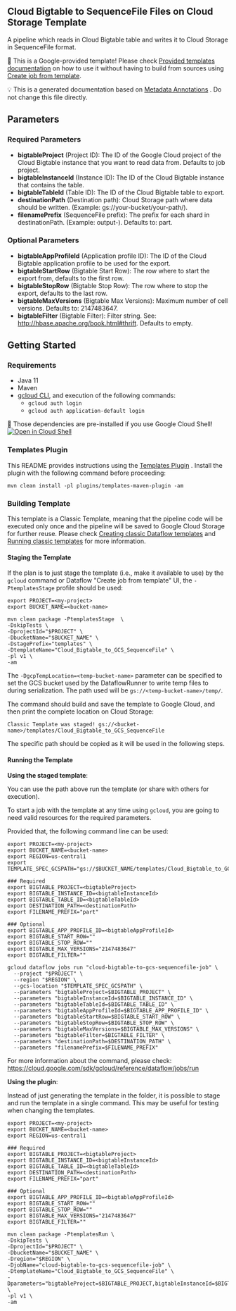Cloud Bigtable to SequenceFile Files on Cloud Storage Template
---
A pipeline which reads in Cloud Bigtable table and writes it to Cloud Storage in SequenceFile format.

:memo: This is a Google-provided template! Please
check [Provided templates documentation](https://cloud.google.com/dataflow/docs/guides/templates/provided/bigtable-to-sequencefile)
on how to use it without having to build from sources using [Create job from template](https://console.cloud.google.com/dataflow/createjob?template=Cloud_Bigtable_to_GCS_SequenceFile).


:bulb: This is a generated documentation based
on [Metadata Annotations](https://github.com/GoogleCloudPlatform/DataflowTemplates#metadata-annotations)
. Do not change this file directly.

## Parameters

### Required Parameters

* **bigtableProject** (Project ID): The ID of the Google Cloud project of the Cloud Bigtable instance that you want to read data from. Defaults to job project.
* **bigtableInstanceId** (Instance ID): The ID of the Cloud Bigtable instance that contains the table.
* **bigtableTableId** (Table ID): The ID of the Cloud Bigtable table to export.
* **destinationPath** (Destination path): Cloud Storage path where data should be written. (Example: gs://your-bucket/your-path/).
* **filenamePrefix** (SequenceFile prefix): The prefix for each shard in destinationPath. (Example: output-). Defaults to: part.

### Optional Parameters

* **bigtableAppProfileId** (Application profile ID): The ID of the Cloud Bigtable application profile to be used for the export.
* **bigtableStartRow** (Bigtable Start Row): The row where to start the export from, defaults to the first row.
* **bigtableStopRow** (Bigtable Stop Row): The row where to stop the export, defaults to the last row.
* **bigtableMaxVersions** (Bigtable Max Versions): Maximum number of cell versions. Defaults to: 2147483647.
* **bigtableFilter** (Bigtable Filter): Filter string. See: http://hbase.apache.org/book.html#thrift. Defaults to empty.



## Getting Started

### Requirements

* Java 11
* Maven
* [gcloud CLI](https://cloud.google.com/sdk/gcloud), and execution of the
  following commands:
  * `gcloud auth login`
  * `gcloud auth application-default login`

:star2: Those dependencies are pre-installed if you use Google Cloud Shell!
[![Open in Cloud Shell](http://gstatic.com/cloudssh/images/open-btn.svg)](https://console.cloud.google.com/cloudshell/editor?cloudshell_git_repo=https%3A%2F%2Fgithub.com%2FGoogleCloudPlatform%2FDataflowTemplates.git&cloudshell_open_in_editor=/v1/src/main/java/com/google/cloud/bigtable/beam/sequencefiles/ExportJob.java)

### Templates Plugin

This README provides instructions using
the [Templates Plugin](https://github.com/GoogleCloudPlatform/DataflowTemplates#templates-plugin)
. Install the plugin with the following command before proceeding:

```shell
mvn clean install -pl plugins/templates-maven-plugin -am
```

### Building Template

This template is a Classic Template, meaning that the pipeline code will be
executed only once and the pipeline will be saved to Google Cloud Storage for
further reuse. Please check [Creating classic Dataflow templates](https://cloud.google.com/dataflow/docs/guides/templates/creating-templates)
and [Running classic templates](https://cloud.google.com/dataflow/docs/guides/templates/running-templates)
for more information.

#### Staging the Template

If the plan is to just stage the template (i.e., make it available to use) by
the `gcloud` command or Dataflow "Create job from template" UI,
the `-PtemplatesStage` profile should be used:

```shell
export PROJECT=<my-project>
export BUCKET_NAME=<bucket-name>

mvn clean package -PtemplatesStage  \
-DskipTests \
-DprojectId="$PROJECT" \
-DbucketName="$BUCKET_NAME" \
-DstagePrefix="templates" \
-DtemplateName="Cloud_Bigtable_to_GCS_SequenceFile" \
-pl v1 \
-am
```

The `-DgcpTempLocation=<temp-bucket-name>` parameter can be specified to set the GCS bucket used by the DataflowRunner to write
temp files to during serialization. The path used will be `gs://<temp-bucket-name>/temp/`.

The command should build and save the template to Google Cloud, and then print
the complete location on Cloud Storage:

```
Classic Template was staged! gs://<bucket-name>/templates/Cloud_Bigtable_to_GCS_SequenceFile
```

The specific path should be copied as it will be used in the following steps.

#### Running the Template

**Using the staged template**:

You can use the path above run the template (or share with others for execution).

To start a job with the template at any time using `gcloud`, you are going to
need valid resources for the required parameters.

Provided that, the following command line can be used:

```shell
export PROJECT=<my-project>
export BUCKET_NAME=<bucket-name>
export REGION=us-central1
export TEMPLATE_SPEC_GCSPATH="gs://$BUCKET_NAME/templates/Cloud_Bigtable_to_GCS_SequenceFile"

### Required
export BIGTABLE_PROJECT=<bigtableProject>
export BIGTABLE_INSTANCE_ID=<bigtableInstanceId>
export BIGTABLE_TABLE_ID=<bigtableTableId>
export DESTINATION_PATH=<destinationPath>
export FILENAME_PREFIX="part"

### Optional
export BIGTABLE_APP_PROFILE_ID=<bigtableAppProfileId>
export BIGTABLE_START_ROW=""
export BIGTABLE_STOP_ROW=""
export BIGTABLE_MAX_VERSIONS="2147483647"
export BIGTABLE_FILTER=""

gcloud dataflow jobs run "cloud-bigtable-to-gcs-sequencefile-job" \
  --project "$PROJECT" \
  --region "$REGION" \
  --gcs-location "$TEMPLATE_SPEC_GCSPATH" \
  --parameters "bigtableProject=$BIGTABLE_PROJECT" \
  --parameters "bigtableInstanceId=$BIGTABLE_INSTANCE_ID" \
  --parameters "bigtableTableId=$BIGTABLE_TABLE_ID" \
  --parameters "bigtableAppProfileId=$BIGTABLE_APP_PROFILE_ID" \
  --parameters "bigtableStartRow=$BIGTABLE_START_ROW" \
  --parameters "bigtableStopRow=$BIGTABLE_STOP_ROW" \
  --parameters "bigtableMaxVersions=$BIGTABLE_MAX_VERSIONS" \
  --parameters "bigtableFilter=$BIGTABLE_FILTER" \
  --parameters "destinationPath=$DESTINATION_PATH" \
  --parameters "filenamePrefix=$FILENAME_PREFIX"
```

For more information about the command, please check:
https://cloud.google.com/sdk/gcloud/reference/dataflow/jobs/run


**Using the plugin**:

Instead of just generating the template in the folder, it is possible to stage
and run the template in a single command. This may be useful for testing when
changing the templates.

```shell
export PROJECT=<my-project>
export BUCKET_NAME=<bucket-name>
export REGION=us-central1

### Required
export BIGTABLE_PROJECT=<bigtableProject>
export BIGTABLE_INSTANCE_ID=<bigtableInstanceId>
export BIGTABLE_TABLE_ID=<bigtableTableId>
export DESTINATION_PATH=<destinationPath>
export FILENAME_PREFIX="part"

### Optional
export BIGTABLE_APP_PROFILE_ID=<bigtableAppProfileId>
export BIGTABLE_START_ROW=""
export BIGTABLE_STOP_ROW=""
export BIGTABLE_MAX_VERSIONS="2147483647"
export BIGTABLE_FILTER=""

mvn clean package -PtemplatesRun \
-DskipTests \
-DprojectId="$PROJECT" \
-DbucketName="$BUCKET_NAME" \
-Dregion="$REGION" \
-DjobName="cloud-bigtable-to-gcs-sequencefile-job" \
-DtemplateName="Cloud_Bigtable_to_GCS_SequenceFile" \
-Dparameters="bigtableProject=$BIGTABLE_PROJECT,bigtableInstanceId=$BIGTABLE_INSTANCE_ID,bigtableTableId=$BIGTABLE_TABLE_ID,bigtableAppProfileId=$BIGTABLE_APP_PROFILE_ID,bigtableStartRow=$BIGTABLE_START_ROW,bigtableStopRow=$BIGTABLE_STOP_ROW,bigtableMaxVersions=$BIGTABLE_MAX_VERSIONS,bigtableFilter=$BIGTABLE_FILTER,destinationPath=$DESTINATION_PATH,filenamePrefix=$FILENAME_PREFIX" \
-pl v1 \
-am
```

